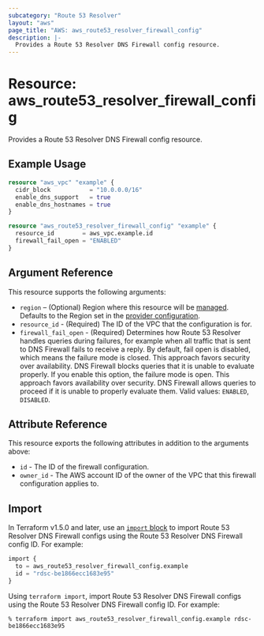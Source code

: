 ```yaml
---
subcategory: "Route 53 Resolver"
layout: "aws"
page_title: "AWS: aws_route53_resolver_firewall_config"
description: |-
  Provides a Route 53 Resolver DNS Firewall config resource.
---
```


# Resource: aws_route53_resolver_firewall_config

Provides a Route 53 Resolver DNS Firewall config resource.

## Example Usage

```terraform
resource "aws_vpc" "example" {
  cidr_block           = "10.0.0.0/16"
  enable_dns_support   = true
  enable_dns_hostnames = true
}

resource "aws_route53_resolver_firewall_config" "example" {
  resource_id        = aws_vpc.example.id
  firewall_fail_open = "ENABLED"
}
```

## Argument Reference

This resource supports the following arguments:

* `region` – (Optional) Region where this resource will be [managed](https://docs.aws.amazon.com/general/latest/gr/rande.html#regional-endpoints). Defaults to the Region set in the [provider configuration](https://registry.terraform.io/providers/hashicorp/aws/latest/docs#aws-configuration-reference).
* `resource_id` - (Required) The ID of the VPC that the configuration is for.
* `firewall_fail_open` - (Required) Determines how Route 53 Resolver handles queries during failures, for example when all traffic that is sent to DNS Firewall fails to receive a reply. By default, fail open is disabled, which means the failure mode is closed. This approach favors security over availability. DNS Firewall blocks queries that it is unable to evaluate properly. If you enable this option, the failure mode is open. This approach favors availability over security. DNS Firewall allows queries to proceed if it is unable to properly evaluate them. Valid values: `ENABLED`, `DISABLED`.

## Attribute Reference

This resource exports the following attributes in addition to the arguments above:

* `id` - The ID of the firewall configuration.
* `owner_id` - The AWS account ID of the owner of the VPC that this firewall configuration applies to.

## Import

In Terraform v1.5.0 and later, use an [`import` block](https://developer.hashicorp.com/terraform/language/import) to import Route 53 Resolver DNS Firewall configs using the Route 53 Resolver DNS Firewall config ID. For example:

```terraform
import {
  to = aws_route53_resolver_firewall_config.example
  id = "rdsc-be1866ecc1683e95"
}
```

Using `terraform import`, import Route 53 Resolver DNS Firewall configs using the Route 53 Resolver DNS Firewall config ID. For example:

```console
% terraform import aws_route53_resolver_firewall_config.example rdsc-be1866ecc1683e95
```

